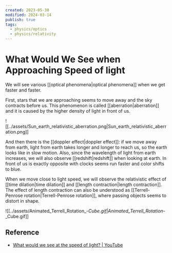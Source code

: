 ```yaml
---
created: 2023-05-30
modified: 2024-03-14
publish: true
tags:
  - physics/optics
  - physics/relativity
---
```

# What Would We See when Approaching Speed of light

We will see various [[optical phenomena|optical phenomena]] when we get faster and faster.

First, stars that we are approaching seems to move away and the sky contracts before us. This phenomenon is called [[aberration|aberration]] and it is caused by the higher density of light in front of us.

![[../assets/Sun_earth_relativistic_aberration.png|Sun_earth_relativistic_aberration.png]]

And then there is the [[doppler effect|doppler effect]]: if we move away from earth, light from earth takes longer and longer to reach us, so the earth looks like in slow motion. Also, since the wavelength of light from earth increases, we will also observe [[redshift|redshift]] when looking at earth. In front of us is exactly opposite with clocks seems run faster and color shifts to blue.

When we move close to light speed, we will observe the relativistic effect of [[time dilation|time dilation]] and [[length contraction|length contraction]]. The effect of length contraction can also be understood as [[Terrell-Penrose rotation|Terrell-Penrose rotation]], where passing objects seems to distort in shape.

![[../assets/Animated_Terrell_Rotation_-_Cube.gif|Animated_Terrell_Rotation_-_Cube.gif]]

## Reference
- [What would we see at the speed of light? | YouTube](https://youtu.be/vFNgd3pitAI)